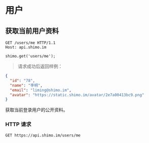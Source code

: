# 用户

## 获取当前用户资料

```http
GET /users/me HTTP/1.1
Host: api.shimo.im
```

```node
shimo.get('users/me');
```

> 请求成功后返回样例：

```json
{
  "id": "78",
  "name": "李明",
  "email": "liming@shimo.im",
  "avatar": "https://static.shimo.im/avatar/2e7a00413bc9.png"
}
```

获取当前登录用户的公开资料。

### HTTP 请求

`GET https://api.shimo.im/users/me`
